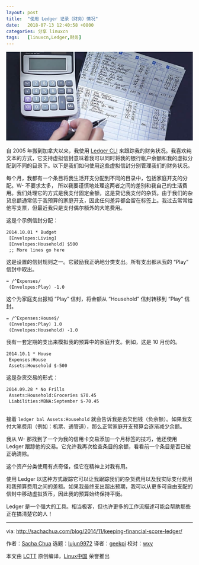 ```yaml
---
layout: post
title:	"使用 Ledger 记录（财务）情况"
date:	2018-07-13 12:40:58 +0800 
categories:	分享 linuxcn 
tags:	[linuxcn,Ledger,财务]
---
```



![](/Asserts/Images/album/201807/13/124053qclqspp9ps2tp3q4.jpg)


自 2005 年搬到加拿大以来，我使用 [Ledger CLI](http://www.ledger-cli.org/) 来跟踪我的财务状况。我喜欢纯文本的方式，它支持虚拟信封意味着我可以同时将我的银行帐户余额和我的虚拟分配到不同的目录下。以下是我们如何使用这些虚拟信封分别管理我们的财务状况。


每个月，我都有一个条目将我生活开支分配到不同的目录中，包括家庭开支的分配。W- 不要求太多， 所以我要谨慎地处理这两者之间的差别和我自己的生活费用。我们处理它的方式是我支付固定金额，这是贷记我支付的杂货。由于我们的杂货总额通常低于我预算的家庭开支，因此任何差异都会留在标签上。我过去常常给他写支票，但最近我只是支付偶尔额外的大笔费用。


这是个示例信封分配：



```
2014.10.01 * Budget
 [Envelopes:Living]
 [Envelopes:Household] $500
 ;; More lines go here

```

这是设置的信封规则之一。它鼓励我正确地分类支出。所有支出都从我的 “Play” 信封中取出。



```
= /^Expenses/
 (Envelopes:Play) -1.0

```

这个为家庭支出报销 “Play” 信封，将金额从 “Household” 信封转移到 “Play” 信封。



```
= /^Expenses:House$/
 (Envelopes:Play) 1.0
 (Envelopes:Household) -1.0

```

我有一套定期的支出来模拟我的预算中的家庭开支。例如，这是 10 月份的。



```
2014.10.1 * House
 Expenses:House
 Assets:Household $-500

```

这是杂货交易的形式：



```
2014.09.28 * No Frills
 Assets:Household:Groceries $70.45
 Liabilities:MBNA:September $-70.45


```

接着 `ledger bal Assets:Household` 就会告诉我是否欠他钱（负余额）。如果我支付大笔费用（例如：机票、通管道），那么正常家庭开支预算会逐渐减少余额。


我从 W- 那找到了一个为我的信用卡交易添加一个月标签的技巧，他还使用 Ledger 跟踪他的交易。它允许我再次检查条目的余额，看看前一个条目是否已被正确清除。


这个资产分类使用有点奇怪，但它在精神上对我有用。


使用 Ledger 以这种方式跟踪它可以让我跟踪我们的杂货费用以及我实际支付费用和我预算费用之间的差额。如果我最终支出超出预期，我可以从更多可自由支配的信封中移动虚拟货币，因此我的预算始终保持平衡。


Ledger 是一个强大的工具。相当极客，但也许更多的工作流描述可能会帮助那些正在搞清楚它的人！




---


via: <http://sachachua.com/blog/2014/11/keeping-financial-score-ledger/>


作者：[Sacha Chua](http://sachachua.com) 选题：[lujun9972](https://github.com/lujun9972) 译者：[geekpi](https://github.com/geekpi) 校对：[wxy](https://github.com/wxy)


本文由 [LCTT](https://github.com/LCTT/TranslateProject) 原创编译，[Linux中国](https://linux.cn/) 荣誉推出

